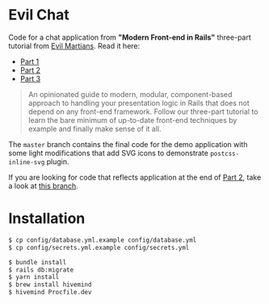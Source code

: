 # Evil Chat

Code for a chat application from __"Modern Front-end in Rails"__ three-part tutorial from [Evil Martians](https://evilmartians.com/). Read it here:

* [Part 1](https://evilmartians.com/chronicles/evil-front-part-1)
* [Part 2](https://evilmartians.com/chronicles/evil-front-part-2)
* [Part 3](https://evilmartians.com/chronicles/evil-front-part-3)

> An opinionated guide to modern, modular, component-based approach to handling your presentation logic in Rails that does not depend on any front-end framework. Follow our three-part tutorial to learn the bare minimum of up-to-date front-end techniques by example and finally make sense of it all.

The `master` branch contains the final code for the demo application with some light modifications that add SVG icons to demonstrate `postcss-inline-svg` plugin.

If you are looking for code that reflects application at the end of [Part 2]((https://evilmartians.com/chronicles/evil-front-part-2)), take a look at [this branch](https://github.com/progapandist/evil_chat/tree/tutorial/part-2).

# Installation

```bash
$ cp config/database.yml.example config/database.yml
$ cp config/secrets.yml.example config/secrets.yml

$ bundle install
$ rails db:migrate
$ yarn install
$ brew install hivemind
$ hivemind Procfile.dev
```
